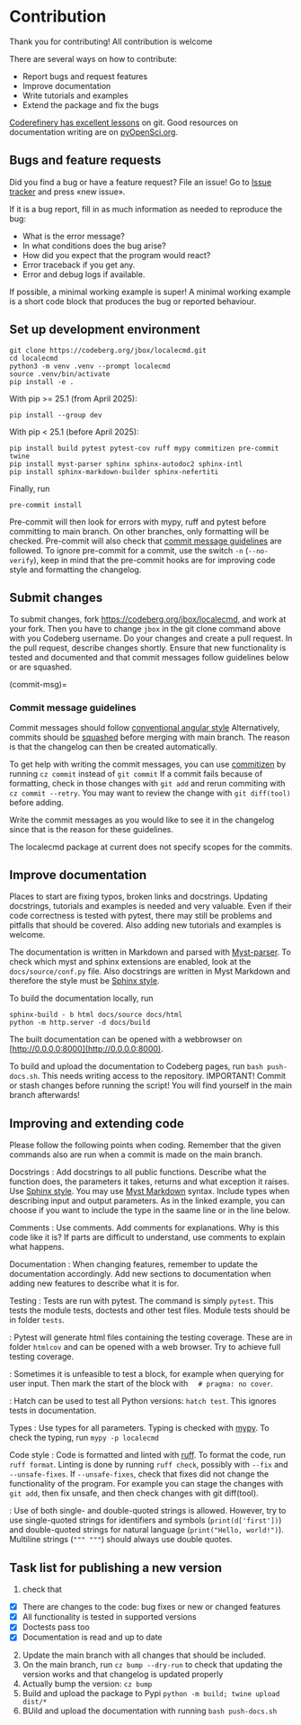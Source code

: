 # Contribution
Thank you for contributing!
All contribution is welcome

There are several ways on how to contribute:
- Report bugs and request features
- Improve documentation
- Write tutorials and examples
- Extend the package and fix the bugs

[Coderefinery has excellent lessons](https://coderefinery.org/lessons/) on git.
Good resources on documentation writing are on 
[pyOpenSci.org](https://www.pyopensci.org/python-package-guide/documentation/index.html).



## Bugs and feature requests
Did you find a bug or have a feature request? 
File an issue! Go to [Issue tracker](https://codeberg.org/jbox/localecmd/issues)
and press «new issue». 

If it is a bug report, fill in as much information as needed to reproduce the bug:
- What is the error message?
- In what conditions does the bug arise?
- How did you expect that the program would react?
- Error traceback if you get any.
- Error and debug logs if available.

If possible, a minimal working example is super! 
A minimal working example is a short code block that produces the bug or reported behaviour.

## Set up development environment
```
git clone https://codeberg.org/jbox/localecmd.git
cd localecmd
python3 -m venv .venv --prompt localecmd
source .venv/bin/activate
pip install -e .
```
With pip >= 25.1 (from April 2025):
```
pip install --group dev
```
With pip < 25.1 (before April 2025):
```
pip install build pytest pytest-cov ruff mypy commitizen pre-commit twine
pip install myst-parser sphinx sphinx-autodoc2 sphinx-intl
pip install sphinx-markdown-builder sphinx-nefertiti
```
Finally, run
```
pre-commit install
```
Pre-commit will then look for errors with mypy, ruff and pytest 
before committing to main branch.
On other branches, only formatting will be checked.
Pre-commit will also check that [commit message guidelines](#commit-msg) are followed.
To ignore pre-commit for a commit, use the switch `-n` (`--no-verify`),
keep in mind that the pre-commit hooks are for improving code style and formatting the changelog.

## Submit changes
To submit changes, fork https://codeberg.org/jbox/localecmd, and work at your fork.
Then you have to change `jbox` in the git clone command above with you Codeberg username.
Do your changes and create a pull request.
In the pull request, describe changes shortly. 
Ensure that new functionality is tested and documented and that commit messages 
follow guidelines below or are squashed.


(commit-msg)=
### Commit message guidelines
Commit messages should follow 
[conventional angular style](https://github.com/angular/angular/blob/22b96b9/CONTRIBUTING.md#-commit-message-guidelines)
Alternatively, commits should be [squashed](https://docs.codeberg.org/git/squash-commits/)
before merging with main branch.
The reason is that the changelog can then be created automatically.

To get help with writing the commit messages, you can use 
[commitizen](https://commitizen-tools.github.io/commitizen/) 
by running `cz commit` instead of `git commit`
If a commit fails because of formatting, check in those changes with `git add` 
and rerun commiting with `cz commit --retry`. 
You may want to review the change with `git diff(tool)` before adding.

Write the commit messages as you would like to see it in the changelog
since that is the reason for these guidelines.

The localecmd package at current does not specify scopes for the commits.

## Improve documentation
Places to start are fixing typos, broken links and docstrings.
Updating docstrings, tutorials and examples is needed and very valuable. 
Even if their code correctness is tested with pytest, 
there may still be problems and pitfalls that should be covered.
Also adding new tutorials and examples is welcome.

The documentation is written in Markdown and parsed with 
[Myst-parser](https://myst-parser.readthedocs.io/).
To check which myst and sphinx extensions are enabled, 
look at the `docs/source/conf.py` file.
Also docstrings are written in Myst Markdown and therefore the style must be 
[Sphinx style](https://www.sphinx-doc.org/en/master/usage/domains/python.html#info-field-lists).

To build the documentation locally, run
```
sphinx-build - b html docs/source docs/html
python -m http.server -d docs/build
```
The built documentation can be opened with a webbrowser on 
[http://0.0.0.0:8000](http://0.0.0.0:8000).

To build and upload the documentation to Codeberg pages, run `bash push-docs.sh`.
This needs writing access to the repository.
IMPORTANT! Commit or stash changes before running the script!
You will find yourself in the main branch afterwards! 

## Improving and extending code
Please follow the following points when coding. 
Remember that the given commands also are run when a commit is made on the main branch.

Docstrings
: Add docstrings to all public functions. 
Describe what the function does, the parameters it takes, returns and what exception it raises.
Use [Sphinx style](https://www.sphinx-doc.org/en/master/usage/domains/python.html#info-field-lists).
You may use [Myst Markdown](https://myst-parser.readthedocs.io/) syntax.
Include types when describing input and output parameters. 
As in the linked example, you can choose if you want to include the type in the saame line or in the line below.

Comments
: Use comments. Add comments for explanations. Why is this code like it is? 
If parts are difficult to understand, use comments to explain what happens.

Documentation
: When changing features, remember to update the documentation accordingly.
Add new sections to documentation when adding new features to describe what it is for.

Testing
: Tests are run with pytest. The command is simply `pytest`. 
This tests the module tests, doctests and other test files. 
Module tests should be in folder `tests`.

: Pytest will generate html files containing the testing coverage. 
These are in folder `htmlcov` and can be opened with a web browser.
Try to achieve full testing coverage.

: Sometimes it is unfeasible to test a block, for example when querying for user input.
Then mark the start of the block with `  # pragma: no cover`.

: Hatch can be used to test all Python versions: `hatch test`. This ignores tests in documentation.

Types
: Use types for all parameters. Typing is checked with 
[mypy](https://mypy.readthedocs.io/).
To check the typing, run `mypy -p localecmd`

Code style
: Code is formatted and linted with [ruff](https://docs.astral.sh/ruff/).
To format the code, run `ruff format`. 
Linting is done by running `ruff check`, possibly with `--fix` and `--unsafe-fixes`.
If `--unsafe-fixes`, check that fixes did not change the functionality of the program.
For example you can stage the changes with `git add`, then fix unsafe, 
and then check changes with git diff(tool).

: Use of both single- and double-quoted strings is allowed.
However, try to use single-quoted strings for identifiers and symbols 
(`print(d['first'])`) and 
double-quoted strings for natural language (`print("Hello, world!")`).
Multiline strings (`""" """`) should always use double quotes.

## Task list for publishing a new version
1. check that
- [X] There are changes to the code: bug fixes or new or changed features
- [X] All functionality is tested in supported versions
- [X] Doctests pass too
- [X] Documentation is read and up to date

2. Update the main branch with all changes that should be included.
3. On the main branch, run `cz bump --dry-run` to check that updating the version works
and that changelog is updated properly
4. Actually bump the version: `cz bump`
5. Build and upload the package to Pypi `python -m build; twine upload dist/*`
6. BUild and upload the documentation with running `bash push-docs.sh`


